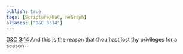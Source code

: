 ```yaml
---
publish: true
tags: [Scripture/DaC, noGraph]
aliases: ["D&C 3:14"]
---
```

[D&C 3:14](https://churchofjesuschrist.org/study/scriptures/dc-testament/dc/3?lang=eng&id=p14#p14) And this is the reason that thou hast lost thy privileges for a season--
